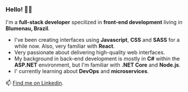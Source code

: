 ### Hello! :wave:😄

I'm a **full-stack developer** specilized in **front-end development** living in **Blumenau, Brazil**.

* I've been creating interfaces using **Javascript**, **CSS** and **SASS** for a while now. Also, very familiar with **React**.
* Very passionate about delivering high-quality web interfaces.
* My background in back-end development is mostly in **C#** within the **ASP.NET** environment, but I'm familiar with **.NET Core** and **Node.js**. 
* I' currently learning about **DevOps** and **microservices**.

📫 [Find me on Linkedin](https://www.linkedin.com/in/isaac-amaro-da-costa/).

<!--
**isaacamaro03/isaacamaro03** is a ✨ _special_ ✨ repository because its `README.md` (this file) appears on your GitHub profile.

Here are some ideas to get you started:

- 🔭 I’m currently working on ...
- 🌱 I’m currently learning ...
- 👯 I’m looking to collaborate on ...
- 🤔 I’m looking for help with ...
- 💬 Ask me about ...
- 📫 How to reach me: ...
- 😄 Pronouns: ...
- ⚡ Fun fact: ...
-->
